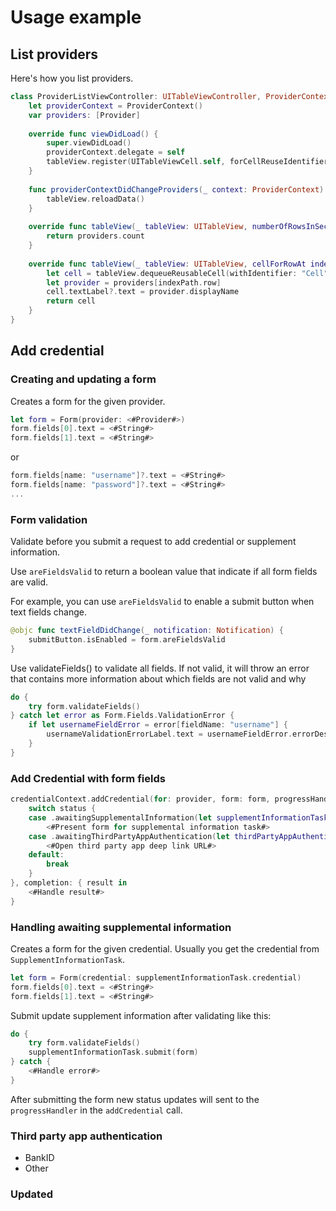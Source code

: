 # Usage example

## List providers
Here's how you list providers.
```swift
class ProviderListViewController: UITableViewController, ProviderContextDelegate {
    let providerContext = ProviderContext()
    var providers: [Provider]
    
    override func viewDidLoad() {
        super.viewDidLoad()
        providerContext.delegate = self
        tableView.register(UITableViewCell.self, forCellReuseIdentifier: "Cell")
    }
    
    func providerContextDidChangeProviders(_ context: ProviderContext) {
        tableView.reloadData()
    }
    
    override func tableView(_ tableView: UITableView, numberOfRowsInSection section: Int) -> Int {
        return providers.count
    }
    
    override func tableView(_ tableView: UITableView, cellForRowAt indexPath: IndexPath) -> UITableViewCell {
        let cell = tableView.dequeueReusableCell(withIdentifier: "Cell", for: indexPath)
        let provider = providers[indexPath.row]
        cell.textLabel?.text = provider.displayName
        return cell
    }
}
```

## Add credential
### Creating and updating a form
Creates a form for the given provider.
```swift
let form = Form(provider: <#Provider#>)
form.fields[0].text = <#String#>
form.fields[1].text = <#String#>
```
or
```swift
form.fields[name: "username"]?.text = <#String#>
form.fields[name: "password"]?.text = <#String#>
...
```

### Form validation
Validate before you submit a request to add credential or supplement information.

Use `areFieldsValid` to return a boolean value that indicate if all form fields are valid. 
    
For example, you can use `areFieldsValid` to enable a submit button when text fields change.
```swift
@objc func textFieldDidChange(_ notification: Notification) {
    submitButton.isEnabled = form.areFieldsValid
}
```

Use validateFields() to validate all fields. If not valid, it will throw an error that contains more information about which fields are not valid and why

```swift
do {
    try form.validateFields()
} catch let error as Form.Fields.ValidationError {
    if let usernameFieldError = error[fieldName: "username"] {
        usernameValidationErrorLabel.text = usernameFieldError.errorDescription
    }
}
```

### Add Credential with form fields
```swift
credentialContext.addCredential(for: provider, form: form, progressHandler: { status in
    switch status {
    case .awaitingSupplementalInformation(let supplementInformationTask):
        <#Present form for supplemental information task#>
    case .awaitingThirdPartyAppAuthentication(let thirdPartyAppAuthentication):
        <#Open third party app deep link URL#>
    default:
        break
    }
}, completion: { result in
    <#Handle result#>
}
```

### Handling awaiting supplemental information
Creates a form for the given credential. Usually you get the credential from `SupplementInformationTask`.
```swift
let form = Form(credential: supplementInformationTask.credential)
form.fields[0].text = <#String#>
form.fields[1].text = <#String#>
```

Submit update supplement information after validating like this:
```swift
do {
    try form.validateFields()
    supplementInformationTask.submit(form)
} catch {
    <#Handle error#>
}
```

After submitting the form new status updates will sent to the `progressHandler` in the `addCredential` call.  

### Third party app authentication
- BankID
- Other

### Updated

